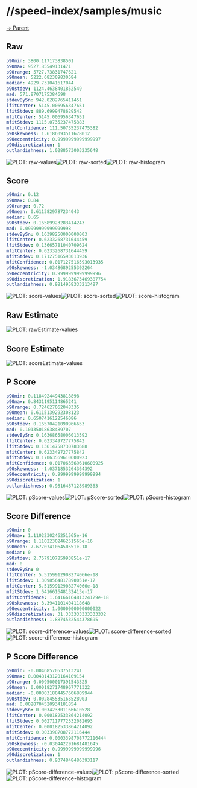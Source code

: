 
# //speed-index/samples/music

[→ Parent](../..)


## Raw


```yaml
p90min: 3800.117173838501
p90max: 9527.85549131471
p90range: 5727.73831747621
p90mean: 5222.682309830584
median: 4929.731041617044
p90stdev: 1124.4638401852549
mad: 571.8707175384698
stdevBySn: 942.0282765411451
lfitCenter: 5145.006956347651
lfitStdev: 889.6999478629542
mfitCenter: 5145.006956347651
mfitStdev: 1115.0735237475383
mfitConfidence: 111.50735237475382
p90skewness: 1.6186093511678012
p90eccentricity: 0.9999999999999997
p90discretization: 1
outlandishness: 1.0288573003235648

```

![PLOT: raw-values](./raw/values.svg)![PLOT: raw-sorted](./raw/sorted.svg)![PLOT: raw-histogram](./raw/histogram.svg)
## Score


```yaml
p90min: 0.12
p90max: 0.84
p90range: 0.72
p90mean: 0.6113829787234043
median: 0.65
p90stdev: 0.16589923283414243
mad: 0.09999999999999998
stdevBySn: 0.16398250000000003
lfitCenter: 0.6233268731644459
lfitStdev: 0.13665781040709624
mfitCenter: 0.6233268731644459
mfitStdev: 0.17127516593013936
mfitConfidence: 0.017127516593013935
p90skewness: -1.0348689255302264
p90eccentricity: 0.9999999999999996
p90discretization: 1.9183673469387754
outlandishness: 0.9814958333213487

```

![PLOT: score-values](./score/values.svg)![PLOT: score-sorted](./score/sorted.svg)![PLOT: score-histogram](./score/histogram.svg)
## Raw Estimate

![PLOT: rawEstimate-values](./rawEstimate/values.svg)
## Score Estimate

![PLOT: scoreEstimate-values](./scoreEstimate/values.svg)
## P Score


```yaml
p90min: 0.11849244943818898
p90max: 0.8431195114865241
p90range: 0.724627062048335
p90mean: 0.6115139292308123
median: 0.6507416122546086
p90stdev: 0.16570421090966653
mad: 0.10135018638489707
stdevBySn: 0.16368658006013592
lfitCenter: 0.623349727775842
lfitStdev: 0.13614758730783688
mfitCenter: 0.623349727775842
mfitStdev: 0.17063569610600923
mfitConfidence: 0.017063569610600925
p90skewness: -1.0371853264364392
p90eccentricity: 0.9999999999999994
p90discretization: 1
outlandishness: 0.9816487128989363

```

![PLOT: pScore-values](./pScore/values.svg)![PLOT: pScore-sorted](./pScore/sorted.svg)![PLOT: pScore-histogram](./pScore/histogram.svg)
## Score Difference


```yaml
p90min: 0
p90max: 1.1102230246251565e-16
p90range: 1.1102230246251565e-16
p90mean: 7.677074106450551e-18
median: 0
p90stdev: 2.757910785993851e-17
mad: 0
stdevBySn: 0
lfitCenter: 5.5159912908274066e-18
lfitStdev: 1.3098564817890051e-17
mfitCenter: 5.5159912908274066e-18
mfitStdev: 1.641661648132413e-17
mfitConfidence: 1.6416616481324129e-18
p90skewness: 3.3941101404118648
p90eccentricity: 1.0000000000000022
p90discretization: 31.333333333333332
outlandishness: 1.8874532544378695

```

![PLOT: score-difference-values](./score-difference/values.svg)![PLOT: score-difference-sorted](./score-difference/sorted.svg)![PLOT: score-difference-histogram](./score-difference/histogram.svg)
## P Score Difference


```yaml
p90min: -0.00468570537513241
p90max: 0.0048143120164109154
p90range: 0.009500017391543325
p90mean: 0.00018271748967771322
median: -0.000031804457606809944
p90stdev: 0.002845535163528903
mad: 0.0028704520934181854
stdevBySn: 0.003423301166610528
lfitCenter: 0.000182533864214092
lfitStdev: 0.0027117772532082693
mfitCenter: 0.000182533864214092
mfitStdev: 0.003398708772116444
mfitConfidence: 0.0003398708772116444
p90skewness: -0.030442291681481645
p90eccentricity: 0.9999999999999996
p90discretization: 1
outlandishness: 0.9374848486393117

```

![PLOT: pScore-difference-values](./pScore-difference/values.svg)![PLOT: pScore-difference-sorted](./pScore-difference/sorted.svg)![PLOT: pScore-difference-histogram](./pScore-difference/histogram.svg)